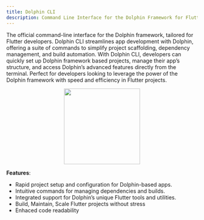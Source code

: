 ```yaml
---
title: Dolphin CLI
description: Command Line Interface for the Dolphin Framework for Flutter.
---
```


The official command-line interface for the Dolphin framework, tailored for Flutter developers. 
Dolphin CLI streamlines app development with Dolphin, offering a suite of commands to simplify project scaffolding, dependency management, and build automation. 
With Dolphin CLI, developers can quickly set up Dolphin framework based projects, manage their app’s structure, and access Dolphin’s advanced features directly from the terminal. Perfect for developers looking to leverage the power of the Dolphin framework with speed and efficiency in Flutter projects.

[<p align="center"><img src="/src/assets/logo.svg" align="center" width="200" /></p>](https://github.com/rkishan516/dolphin_cli)

**Features**:
* Rapid project setup and configuration for Dolphin-based apps.
* Intuitive commands for managing dependencies and builds.
* Integrated support for Dolphin’s unique Flutter tools and utilities.
* Build, Maintain, Scale Flutter projects without stress
* Enhaced code readability